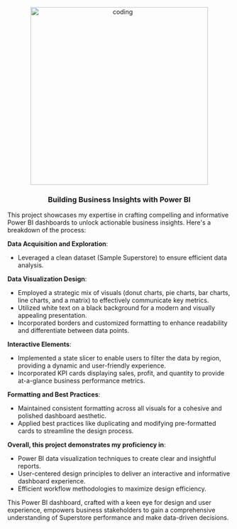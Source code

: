 <p align="center">
  <img alt="coding" width="400" src="https://www.edubridgeindia.com/blog/storage/2022/02/data-visualization-2048x1024.jpg">
</p>

<h3 align="center">Building Business Insights with Power BI</h3>

This project showcases my expertise in crafting compelling and informative Power BI dashboards to unlock actionable business insights. Here's a breakdown of the process:

**Data Acquisition and Exploration**:
 - Leveraged a clean dataset (Sample Superstore) to ensure efficient data analysis.

**Data Visualization Design**:
 - Employed a strategic mix of visuals (donut charts, pie charts, bar charts, line charts, and a matrix) to effectively communicate key metrics.
 - Utilized white text on a black background for a modern and visually appealing presentation.
 - Incorporated borders and customized formatting to enhance readability and differentiate between data points.

**Interactive Elements**:
 - Implemented a state slicer to enable users to filter the data by region, providing a dynamic and user-friendly experience.
 - Incorporated KPI cards displaying sales, profit, and quantity to provide at-a-glance business performance metrics.

**Formatting and Best Practices**:
 - Maintained consistent formatting across all visuals for a cohesive and polished dashboard aesthetic.
 - Applied best practices like duplicating and modifying pre-formatted cards to streamline the design process.

**Overall, this project demonstrates my proficiency in**:
 - Power BI data visualization techniques to create clear and insightful reports.
 - User-centered design principles to deliver an interactive and informative dashboard experience.
 - Efficient workflow methodologies to maximize design efficiency.

This Power BI dashboard, crafted with a keen eye for design and user experience, empowers business stakeholders to gain a comprehensive understanding of Superstore performance and make data-driven decisions.
